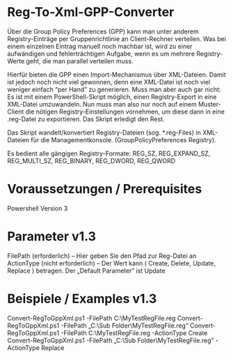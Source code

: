 # Reg-To-Xml-GPP-Converter

Über die Group Policy Preferences (GPP) kann man unter anderem Registry-Einträge per Gruppenrichtlinie an Client-Rechner verteilen. Was bei einem einzelnen Eintrag manuell noch machbar ist, wird zu einer aufwändigen und fehlerträchtigen Aufgabe, wenn es um mehrere Registry-Werte geht, die man parallel verteilen muss.

Hierfür bieten die GPP einen Import-Mechanismus über XML-Dateien. Damit ist jedoch noch nicht viel gewonnen, denn eine XML-Datei ist noch viel weniger einfach “per Hand” zu generieren. Muss man aber auch gar nicht: Es ist mit einem PowerShell-Skript möglich, einen Registry-Export in eine XML-Datei umzuwandeln. Nun muss man also nur noch auf einem Muster-Client die nötigen Registry-Einstellungen vornehmen, um diese dann in eine .reg-Datei zu exportieren. Das Skript erledigt den Rest.

Das Skript wandelt/konvertiert Registry-Dateien (sog. *.reg-Files) in XML-Dateien für die Managementkonsole. (GroupPolicyPreferences Registry). 

Es bedient alle gängigen Registry-Formate: REG_SZ, REG_EXPAND_SZ, REG_MULTI_SZ, REG_BINARY, REG_DWORD, REG_QWORD

# Voraussetzungen / Prerequisites
Powershell Version 3

# Parameter v1.3
FilePath (erforderlich) – Hier geben Sie den Pfad zur Reg-Datei an
ActionType (nicht erforderlich) – Der Wert kann ( Create, Delete, Update, Replace ) betragen. Der „Default Parameter“ ist Update

# Beispiele / Examples v1.3
Convert-RegToGppXml.ps1 -FilePath C:\MyTestRegFile.reg
Convert-RegToGppXml.ps1 -FilePath „C:\Sub Folder\MyTestRegFile.reg“
Convert-RegToGppXml.ps1 -FilePath C:\MyTestRegFile.reg -ActionType Create
Convert-RegToGppXml.ps1 -FilePath „C:\Sub Folder\MyTestRegFile.reg“ -ActionType Replace
